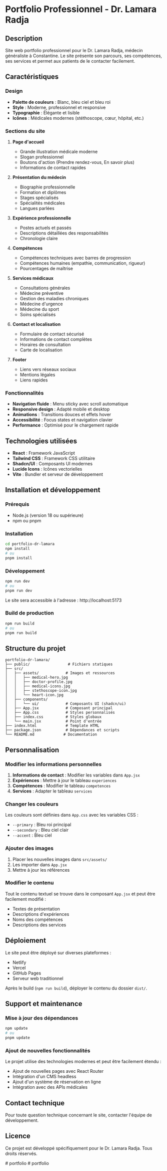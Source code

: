 # Portfolio Professionnel - Dr. Lamara Radja

## Description

Site web portfolio professionnel pour le Dr. Lamara Radja, médecin généraliste à Constantine. Le site présente son parcours, ses compétences, ses services et permet aux patients de le contacter facilement.

## Caractéristiques

### Design
- **Palette de couleurs** : Blanc, bleu ciel et bleu roi
- **Style** : Moderne, professionnel et responsive
- **Typographie** : Élégante et lisible
- **Icônes** : Médicales modernes (stéthoscope, cœur, hôpital, etc.)

### Sections du site

1. **Page d'accueil**
   - Grande illustration médicale moderne
   - Slogan professionnel
   - Boutons d'action (Prendre rendez-vous, En savoir plus)
   - Informations de contact rapides

2. **Présentation du médecin**
   - Biographie professionnelle
   - Formation et diplômes
   - Stages spécialisés
   - Spécialités médicales
   - Langues parlées

3. **Expérience professionnelle**
   - Postes actuels et passés
   - Descriptions détaillées des responsabilités
   - Chronologie claire

4. **Compétences**
   - Compétences techniques avec barres de progression
   - Compétences humaines (empathie, communication, rigueur)
   - Pourcentages de maîtrise

5. **Services médicaux**
   - Consultations générales
   - Médecine préventive
   - Gestion des maladies chroniques
   - Médecine d'urgence
   - Médecine du sport
   - Soins spécialisés

6. **Contact et localisation**
   - Formulaire de contact sécurisé
   - Informations de contact complètes
   - Horaires de consultation
   - Carte de localisation

7. **Footer**
   - Liens vers réseaux sociaux
   - Mentions légales
   - Liens rapides

### Fonctionnalités

- **Navigation fluide** : Menu sticky avec scroll automatique
- **Responsive design** : Adapté mobile et desktop
- **Animations** : Transitions douces et effets hover
- **Accessibilité** : Focus states et navigation clavier
- **Performance** : Optimisé pour le chargement rapide

## Technologies utilisées

- **React** : Framework JavaScript
- **Tailwind CSS** : Framework CSS utilitaire
- **Shadcn/UI** : Composants UI modernes
- **Lucide Icons** : Icônes vectorielles
- **Vite** : Bundler et serveur de développement

## Installation et développement

### Prérequis
- Node.js (version 18 ou supérieure)
- npm ou pnpm

### Installation
```bash
cd portfolio-dr-lamara
npm install
# ou
pnpm install
```

### Développement
```bash
npm run dev
# ou
pnpm run dev
```

Le site sera accessible à l'adresse : http://localhost:5173

### Build de production
```bash
npm run build
# ou
pnpm run build
```

## Structure du projet

```
portfolio-dr-lamara/
├── public/                 # Fichiers statiques
├── src/
│   ├── assets/            # Images et ressources
│   │   ├── medical-hero.jpg
│   │   ├── doctor-profile.jpg
│   │   ├── medical-icons.jpg
│   │   ├── stethoscope-icon.jpg
│   │   └── heart-icon.jpg
│   ├── components/
│   │   └── ui/            # Composants UI (shadcn/ui)
│   ├── App.jsx            # Composant principal
│   ├── App.css            # Styles personnalisés
│   ├── index.css          # Styles globaux
│   └── main.jsx           # Point d'entrée
├── index.html             # Template HTML
├── package.json           # Dépendances et scripts
└── README.md             # Documentation
```

## Personnalisation

### Modifier les informations personnelles

1. **Informations de contact** : Modifier les variables dans `App.jsx`
2. **Expériences** : Mettre à jour le tableau `experiences`
3. **Compétences** : Modifier le tableau `competences`
4. **Services** : Adapter le tableau `services`

### Changer les couleurs

Les couleurs sont définies dans `App.css` avec les variables CSS :
- `--primary` : Bleu roi principal
- `--secondary` : Bleu ciel clair
- `--accent` : Bleu ciel

### Ajouter des images

1. Placer les nouvelles images dans `src/assets/`
2. Les importer dans `App.jsx`
3. Mettre à jour les références

### Modifier le contenu

Tout le contenu textuel se trouve dans le composant `App.jsx` et peut être facilement modifié :
- Textes de présentation
- Descriptions d'expériences
- Noms des compétences
- Descriptions des services

## Déploiement

Le site peut être déployé sur diverses plateformes :
- Netlify
- Vercel
- GitHub Pages
- Serveur web traditionnel

Après le build (`npm run build`), déployer le contenu du dossier `dist/`.

## Support et maintenance

### Mise à jour des dépendances
```bash
npm update
# ou
pnpm update
```

### Ajout de nouvelles fonctionnalités
Le projet utilise des technologies modernes et peut être facilement étendu :
- Ajout de nouvelles pages avec React Router
- Intégration d'un CMS headless
- Ajout d'un système de réservation en ligne
- Intégration avec des APIs médicales

## Contact technique

Pour toute question technique concernant le site, contacter l'équipe de développement.

## Licence

Ce projet est développé spécifiquement pour le Dr. Lamara Radja. Tous droits réservés.

#   p o r t f o l i o  
 #   p o r t f o l i o  
 